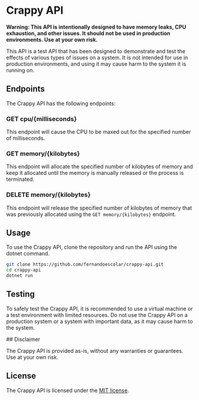 # Crappy API

**Warning: This API is intentionally designed to have memory leaks, CPU exhaustion, and other issues. It should not be used in production environments. Use at your own risk.**

This API is a test API that has been designed to demonstrate and test the effects of various types of issues on a system. It is not intended for use in production environments, and using it may cause harm to the system it is running on.

## Endpoints

The Crappy API has the following endpoints:

### GET cpu/{milliseconds}

This endpoint will cause the CPU to be maxed out for the specified number of milliseconds.

### GET memory/{kilobytes}

This endpoint will allocate the specified number of kilobytes of memory and keep it allocated until the memory is manually released or the process is terminated.

### DELETE memory/{kilobytes}

This endpoint will release the specified number of kilobytes of memory that was previously allocated using the `GET memory/{kilobytes}` endpoint.

## Usage

To use the Crappy API, clone the repository and run the API using the dotnet command.

```bash
git clone https://github.com/fernandoescolar/crappy-api.git
cd crappy-api
dotnet run
```

## Testing
To safely test the Crappy API, it is recommended to use a virtual machine or a test environment with limited resources. Do not use the Crappy API on a production system or a system with important data, as it may cause harm to the system.

## Disclaimer

The Crappy API is provided as-is, without any warranties or guarantees. Use at your own risk.

## License

The Crappy API is licensed under the [MIT license](LICENSE).